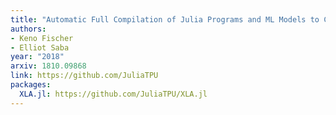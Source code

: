 ```yaml
---
title: "Automatic Full Compilation of Julia Programs and ML Models to Cloud TPUs"
authors:
- Keno Fischer
- Elliot Saba
year: "2018"
arxiv: 1810.09868
link: https://github.com/JuliaTPU
packages:
  XLA.jl: https://github.com/JuliaTPU/XLA.jl
---
```

